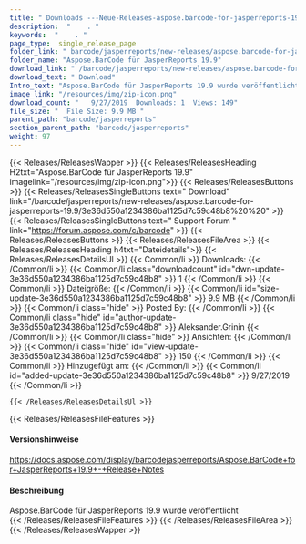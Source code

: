 ```yaml
---
title: " Downloads ---Neue-Releases-aspose.barcode-for-jasperreports-19.9 . "
description:  "    . " 
keywords:  "    . " 
page_type:  single_release_page
folder_link: " barcode/jasperreports/new-releases/aspose.barcode-for-jasperreports-19.9/"
folder_name: "Aspose.BarCode für JasperReports 19.9"
download_link: " /barcode/jasperreports/new-releases/aspose.barcode-for-jasperreports-19.9/3e36d550a1234386ba1125d7c59c48b8"
download_text: " Download"
Intro_text: "Aspose.BarCode für JasperReports 19.9 wurde veröffentlicht"
image_link: "/resources/img/zip-icon.png"
download_count: "   9/27/2019  Downloads: 1  Views: 149"
file_size: "  File Size: 9.9 MB "
parent_path: "barcode/jasperreports"
section_parent_path: "barcode/jasperreports"
weight: 97
---
```


{{< Releases/ReleasesWapper >}}
  {{< Releases/ReleasesHeading H2txt="Aspose.BarCode für JasperReports 19.9" imagelink="/resources/img/zip-icon.png">}}
  {{< Releases/ReleasesButtons >}}
    {{< Releases/ReleasesSingleButtons text=" Download" link="/barcode/jasperreports/new-releases/aspose.barcode-for-jasperreports-19.9/3e36d550a1234386ba1125d7c59c48b8%20%20" >}}
    {{< Releases/ReleasesSingleButtons text=" Support Forum " link="https://forum.aspose.com/c/barcode" >}}
  {{< Releases/ReleasesButtons >}}
  {{< Releases/ReleasesFileArea >}}
    {{< Releases/ReleasesHeading h4txt="Dateidetails">}}
    {{< Releases/ReleasesDetailsUl >}}
            {{< Common/li >}} Downloads: {{< /Common/li >}}
      {{< Common/li class="downloadcount" id="dwn-update-3e36d550a1234386ba1125d7c59c48b8" >}} 1 {{< /Common/li >}}
      {{< Common/li >}} Dateigröße: {{< /Common/li >}}
      {{< Common/li id="size-update-3e36d550a1234386ba1125d7c59c48b8" >}} 9.9 MB {{< /Common/li >}} 
      {{< Common/li  class="hide" >}} Posted By: {{< /Common/li >}} 
      {{< Common/li class="hide" id="author-update-3e36d550a1234386ba1125d7c59c48b8" >}} Aleksander.Grinin {{< /Common/li >}}
      {{< Common/li class="hide" >}} Ansichten: {{< /Common/li >}}
      {{< Common/li class="hide" id="view-update-3e36d550a1234386ba1125d7c59c48b8" >}} 150 {{< /Common/li >}}
      {{< Common/li >}} Hinzugefügt am: {{< /Common/li >}}
      {{< Common/li id="added-update-3e36d550a1234386ba1125d7c59c48b8" >}} 9/27/2019 {{< /Common/li >}} 

    {{< /Releases/ReleasesDetailsUl >}}

  {{< Releases/ReleasesFileFeatures >}}
      <h4>Versionshinweise</h4><div> <a href="https://docs.aspose.com/display/barcodejasperreports/Aspose.BarCode+for+JasperReports+19.9+-+Release+Notes">https://docs.aspose.com/display/barcodejasperreports/Aspose.BarCode+for+JasperReports+19.9+-+Release+Notes</a></div><h4> Beschreibung</h4><div class="HTMLDescription"> Aspose.BarCode für JasperReports 19.9 wurde veröffentlicht</div>
  {{< /Releases/ReleasesFileFeatures >}}
 {{< /Releases/ReleasesFileArea >}}
{{< /Releases/ReleasesWapper >}}



